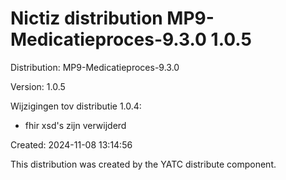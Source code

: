 # Nictiz distribution MP9-Medicatieproces-9.3.0 1.0.5

Distribution: MP9-Medicatieproces-9.3.0

Version: 1.0.5

Wijzigingen tov distributie 1.0.4:
- fhir xsd's zijn verwijderd

Created: 2024-11-08 13:14:56

This distribution was created by the YATC distribute component.

